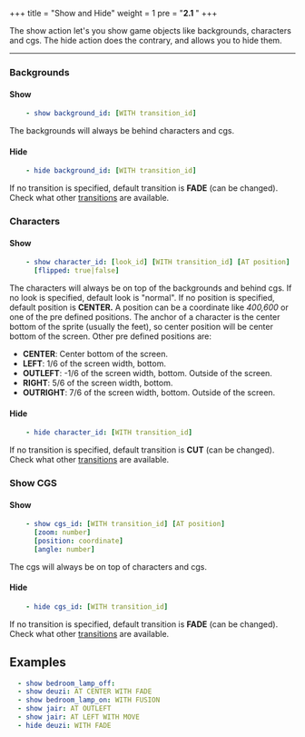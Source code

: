 +++
title = "Show and Hide"
weight = 1
pre = "<b>2.1 </b>"
+++

The show action let's you show game objects like backgrounds, characters and cgs. The hide action does the contrary, and allows you to hide them.

---
### Backgrounds

#### Show
```yaml
    - show background_id: [WITH transition_id]
```

The backgrounds will always be behind characters and cgs. 

#### Hide
```yaml
    - hide background_id: [WITH transition_id]
```
If no transition is specified, default transition is **FADE** (can be changed). Check what other [transitions](transitions) are available.

### Characters

#### Show
```yaml
    - show character_id: [look_id] [WITH transition_id] [AT position]
      [flipped: true|false]
```

The characters will always be on top of the backgrounds and behind cgs. 
If no look is specified, default look is "normal".
If no position is specified, default position is **CENTER.** A position can be a coordinate like _400,600_ or one of the pre defined positions. The anchor of a character is the center bottom of the sprite (usually the feet), so center position will be center bottom of the screen. Other pre defined positions are:

  * **CENTER**: Center bottom of the screen.
  * **LEFT**: 1/6 of the screen width, bottom.
  * **OUTLEFT**: -1/6 of the screen width, bottom. Outside of the screen.
  * **RIGHT**: 5/6 of the screen width, bottom. 
  * **OUTRIGHT**: 7/6 of the screen width, bottom. Outside of the screen.


#### Hide
```yaml
    - hide character_id: [WITH transition_id]
```

If no transition is specified, default transition is **CUT** (can be changed). Check what other [transitions](transitions) are available.

### Show CGS

#### Show
```yaml
    - show cgs_id: [WITH transition_id] [AT position]
      [zoom: number]
      [position: coordinate]
      [angle: number]
```

The cgs will always be on top of characters and cgs. 

#### Hide
```yaml
    - hide cgs_id: [WITH transition_id]
```

If no transition is specified, default transition is **FADE** (can be changed). Check what other [transitions](transitions) are available.

## Examples
```yaml
  - show bedroom_lamp_off:
  - show deuzi: AT CENTER WITH FADE
  - show bedroom_lamp_on: WITH FUSION
  - show jair: AT OUTLEFT
  - show jair: AT LEFT WITH MOVE
  - hide deuzi: WITH FADE
```